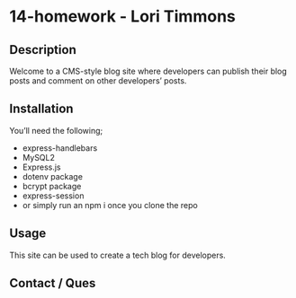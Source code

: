 # 14-homework - Lori Timmons 

## Description 
Welcome to a CMS-style blog site where developers can publish their blog posts and comment on other developers’ posts. 

## Installation
You’ll need the following;
* express-handlebars 
* MySQL2 
* Express.js 
* dotenv package 
* bcrypt package 
* express-session 
* or simply run an npm i once you clone the repo 


## Usage 
This site can be used to create a tech blog for developers. 

## Contact / Ques
